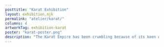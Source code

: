 ```yaml
---
posttitle: "Karat Exhibition"
layout: exhibition.njk
permalink: "atelier/karat/"
columns: 4
artworkTag: exhibition-karat
poster: "karat-poster.png"
description: "The Karat Empire has been crumbling because of its keen offspring. Sergio, Krem and Lysandre were supposed to rule over a heritage that they failed to identify with. This exhibition is a collection of media about their stories."
---
```

